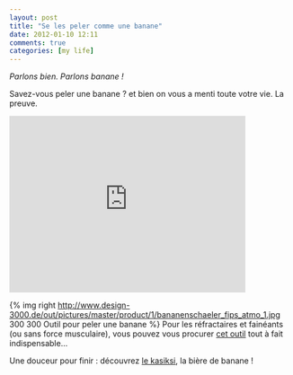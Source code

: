 ```yaml
---
layout: post
title: "Se les peler comme une banane"
date: 2012-01-10 12:11
comments: true
categories: [my life]
---
```

*Parlons bien. Parlons banane !*  
  
Savez-vous peler une banane ? et bien on vous a menti toute votre vie. La preuve.
<!--more-->
<iframe width="420" height="315" src="http://www.youtube.com/embed/nBJV56WUDng" frameborder="0" allowfullscreen></iframe>  
  
{% img right http://www.design-3000.de/out/pictures/master/product/1/bananenschaeler_fips_atmo_1.jpg 300 300 Outil pour peler une banane %}
Pour les réfractaires et fainéants (ou sans force musculaire), vous pouvez vous procurer [cet outil](http://www.design-3000.de/en/attributefilter/?attrId=Series&attrVal=Fips&ref=226152&affmt=2&affmn=10) tout à fait indispensable...  
  
Une douceur pour finir : découvrez [le kasiksi](http://fr.wikipedia.org/wiki/Kasiksi), la bière de banane !
